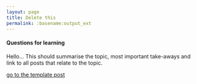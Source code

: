 ```yaml
---
layout: page
title: Delete this
permalink: :basename:output_ext
---
```


#### Questions for learning
Hello...
This should summarise the topic, most important take-aways and link to all posts that relate to the topic.

[go to the template post](/templatecategoryexample/testit.html)